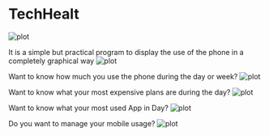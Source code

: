 # TechHealt
![plot](./img/logo.png)




It is a simple but practical program to display the use of the phone in a completely graphical way
![plot](./img/main2.jpg)


Want to know how much you use the phone during the day or week?
![plot](./img/main1.jpg)


Want to know what your most expensive plans are during the day?
![plot](./img/detail.jpg)

Want to know what your most used App in Day?
![plot](./img/more_detail.jpg)


Do you want to manage your mobile usage?
![plot](./img/set_limit.jpg)




